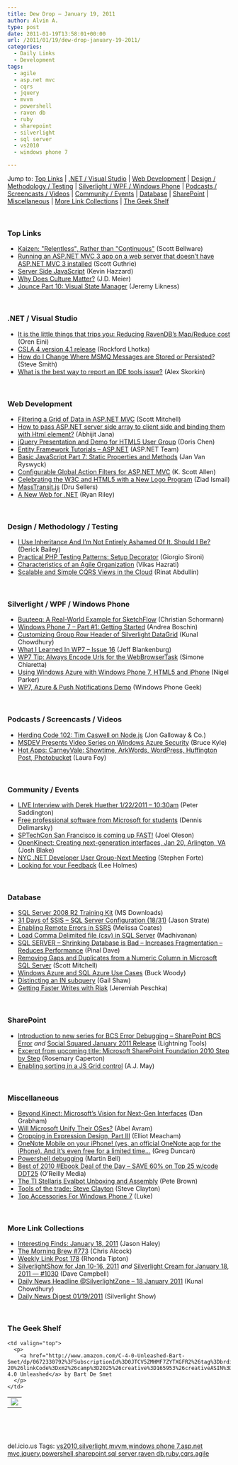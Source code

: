 ```yaml
---
title: Dew Drop – January 19, 2011
author: Alvin A.
type: post
date: 2011-01-19T13:58:01+00:00
url: /2011/01/19/dew-drop-january-19-2011/
categories:
  - Daily Links
  - Development
tags:
  - agile
  - asp.net mvc
  - cqrs
  - jquery
  - mvvm
  - powershell
  - raven db
  - ruby
  - sharepoint
  - silverlight
  - sql server
  - vs2010
  - windows phone 7

---
```

Jump to: [Top Links][1] | [.NET / Visual Studio][2] | [Web Development][3] | [Design / Methodology / Testing][4] | [Silverlight / WPF / Windows Phone][5] | [Podcasts / Screencasts / Videos][6] | [Community / Events][7] | [Database][8] | [SharePoint][9] | [Miscellaneous][10] | [More Link Collections][11] | [The Geek Shelf][12] 

&#160;

### <a name="top"></a>Top Links

  * [Kaizen: "Relentless", Rather than "Continuous"][13] (Scott Bellware)
  * [Running an ASP.NET MVC 3 app on a web server that doesn’t have ASP.NET MVC 3 installed][14] (Scott Guthrie)
  * [Server Side JavaScript][15] (Kevin Hazzard)
  * [Why Does Culture Matter?][16] (J.D. Meier)
  * [Jounce Part 10: Visual State Manager][17] (Jeremy Likness)

&#160;

### <a name="dotnet"></a>.NET / Visual Studio

  * [It is the little things that trips you: Reducing RavenDB’s Map/Reduce cost][18] (Oren Eini)
  * [CSLA 4 version 4.1 release][19] (Rockford Lhotka)
  * [How do I Change Where MSMQ Messages are Stored or Persisted?][20] (Steve Smith)
  * [What is the best way to report an IDE tools issue?][21] (Alex Skorkin)

&#160;

### <a name="web"></a>Web Development

  * [Filtering a Grid of Data in ASP.NET MVC][22] (Scott Mitchell)
  * [How to pass ASP.NET server side array to client side and binding them with Html element?][23] (Abhijit Jana)
  * [jQuery Presentation and Demo for HTML5 User Group][24] (Doris Chen)
  * [Entity Framework Tutorials &#8211; ASP.NET][25] (ASP.NET Team)
  * [Basic JavaScript Part 7: Static Properties and Methods][26] (Jan Van Ryswyck)
  * [Configurable Global Action Filters for ASP.NET MVC][27] (K. Scott Allen)
  * [Celebrating the W3C and HTML5 with a New Logo Program][28] (Ziad Ismail)
  * [MassTransit.js][29] (Dru Sellers)
  * [A New Web for .NET][30] (Ryan Riley)

&#160;

### <a name="design"></a>Design / Methodology / Testing

  * [I Use Inheritance And I&#8217;m Not Entirely Ashamed Of It. Should I Be?][31] (Derick Bailey)
  * [Practical PHP Testing Patterns: Setup Decorator][32] (Giorgio Sironi)
  * [Characteristics of an Agile Organization][33] (Vikas Hazrati)
  * <a href="http://feeds.abdullin.com/~r/RinatAbdullin/~3/yY7BsnXTz4A/scalable-and-simple-cqrs-views-in-the-cloud.html" target="_blank">Scalable and Simple CQRS Views in the Cloud</a> (Rinat Abdullin)

&#160;

### <a name="silverlight"></a>Silverlight / WPF / Windows Phone

  * [Buuteeq: A Real-World Example for SketchFlow][34] (Christian Schormann)
  * [Windows Phone 7 &#8211; Part #1: Getting Started][35] (Andrea Boschin)
  * [Customizing Group Row Header of Silverlight DataGrid][36] (Kunal Chowdhury)
  * [What I Learned In WP7 – Issue 16][37] (Jeff Blankenburg)
  * [WP7 Tip: Always Encode Urls for the WebBrowserTask][38] (Simone Chiaretta)
  * [Using Windows Azure with Windows Phone 7, HTML5 and iPhone][39] (Nigel Parker)
  * [WP7, Azure & Push Notifications Demo][40] (Windows Phone Geek)

&#160;

### <a name="podcasts"></a>Podcasts / Screencasts / Videos

  * [Herding Code 102: Tim Caswell on Node.js][41] (Jon Galloway & Co.)
  * [MSDEV Presents Video Series on Windows Azure Security][42] (Bruce Kyle)
  * [Hot Apps: CarneyVale: Showtime, ArkWords, WordPress, Huffington Post, Photobucket][43] (Laura Foy)

&#160;

### <a name="events"></a>Community / Events

  * [LIVE Interview with Derek Huether 1/22/2011 – 10:30am][44] (Peter Saddington)
  * [Free professional software from Microsoft for students][45] (Dennis Delimarsky)
  * [SPTechCon San Francisco is coming up FAST!][46] (Joel Oleson)
  * [OpenKinect: Creating next-generation interfaces, Jan 20, Arlington, VA][47] (Josh Blake)
  * [NYC .NET Developer User Group-Next Meeting][48] (Stephen Forte)
  * [Looking for your Feedback][49] (Lee Holmes)

&#160;

### <a name="db"></a>Database

  * [SQL Server 2008 R2 Training Kit][50] (MS Downloads)
  * [31 Days of SSIS – SQL Server Configuration (18/31)][51] (Jason Strate)
  * [Enabling Remote Errors in SSRS][52] (Melissa Coates)
  * [Load Comma Delimited file (csv) in SQL Server][53] (Madhivanan)
  * [SQL SERVER – Shrinking Database is Bad – Increases Fragmentation – Reduces Performance][54] (Pinal Dave)
  * [Removing Gaps and Duplicates from a Numeric Column in Microsoft SQL Server][55] (Scott Mitchell)
  * [Windows Azure and SQL Azure Use Cases][56] (Buck Woody)
  * [Distincting an IN subquery][57] (Gail Shaw)
  * [Getting Faster Writes with Riak][58] (Jeremiah Peschka)

&#160;

### <a name="sp"></a>SharePoint

  * [Introduction to new series for BCS Error Debugging &#8211; SharePoint BCS Error][59] _and_ [Social Squared January 2011 Release][60] (Lightning Tools)
  * [Excerpt from upcoming title: Microsoft SharePoint Foundation 2010 Step by Step][61] (Rosemary Caperton)
  * [Enabling sorting in a JS Grid control][62] (A.J. May)

&#160;

### <a name="misc"></a>Miscellaneous

  * [Beyond Kinect: Microsoft&#8217;s Vision for Next-Gen Interfaces][63] (Dan Grabham)
  * [Will Microsoft Unify Their OSes?][64] (Abel Avram)
  * [Cropping in Expression Design, Part III][65] (Elliot Meacham)
  * [OneNote Mobile on your iPhone! (yes, an official OneNote app for the iPhone). And it’s even free for a limited time…][66] (Greg Duncan)
  * [Powershell debugging][67] (Martin Bell)
  * [Best of 2010 #Ebook Deal of the Day &#8211; SAVE 60% on Top 25 w/code DDT25][68] (O&#8217;Reilly Media)
  * [The TI Stellaris Evalbot Unboxing and Assembly][69] (Pete Brown)
  * [Tools of the trade: Steve Clayton][70] (Steve Clayton)
  * [Top Accessories For Windows Phone 7][71] (Luke)

&#160;

### <a name="links"></a>More Link Collections

  * [Interesting Finds: January 18, 2011][72] (Jason Haley)
  * [The Morning Brew #773][73] (Chris Alcock)
  * [Weekly Link Post 178][74] (Rhonda Tipton)
  * [SilverlightShow for Jan 10-16, 2011][75] _and_ [Silverlight Cream for January 18, 2011 &#8212; #1030][76] (Dave Campbell)
  * [Daily News Headline @SilverlightZone &#8211; 18 January 2011][77] (Kunal Chowdhury)
  * <a href="http://feedproxy.google.com/~r/silverlightshow/~3/Z9cCOy3-UCk/Daily-News-Digest-01-19-2011.aspx" target="_blank">Daily News Digest 01/19/2011</a> (Silverlight Show)

&#160;

### <a name="shelf"></a>The Geek Shelf

<table border="0" cellspacing="0" cellpadding="0">
  <tr>
    <td>
      <img data-recalc-dims="1" decoding="async" src="https://i0.wp.com/ecx.images-amazon.com/images/I/41K3Nawoc3L._SL160_.jpg?w=660" />
    </td>
    
    <td valign="top">
      <p>
        <a href="http://www.amazon.com/C-4-0-Unleashed-Bart-Smet/dp/0672330792%3FSubscriptionId%3D0JTCV5ZMHMF7ZYTXGFR2%26tag%3Dbrdicr-20%26linkCode%3Dxm2%26camp%3D2025%26creative%3D165953%26creativeASIN%3D0672330792">C# 4.0 Unleashed</a> by Bart De Smet
      </p>
    </td>
  </tr>
</table>

&#160;

<div style="padding-bottom: 0px; margin: 0px; padding-left: 0px; padding-right: 0px; display: inline; float: none; padding-top: 0px" id="scid:C16BAC14-9A3D-4c50-9394-FBFEF7A93539:c6c9d59a-bd1c-4427-aad4-71d6b8f3d977" class="wlWriterEditableSmartContent">
  <!--dotnetkickit-->
</div>

&#160;

<div style="padding-bottom: 0px; margin: 0px; padding-left: 0px; padding-right: 0px; display: inline; float: none; padding-top: 0px" id="scid:0767317B-992E-4b12-91E0-4F059A8CECA8:fe74ce45-f688-441a-ac4f-aad3dd258362" class="wlWriterEditableSmartContent">
  del.icio.us Tags: <a href="http://del.icio.us/popular/vs2010" rel="tag">vs2010</a>,<a href="http://del.icio.us/popular/silverlight" rel="tag">silverlight</a>,<a href="http://del.icio.us/popular/mvvm" rel="tag">mvvm</a>,<a href="http://del.icio.us/popular/windows+phone+7" rel="tag">windows phone 7</a>,<a href="http://del.icio.us/popular/asp.net+mvc" rel="tag">asp.net mvc</a>,<a href="http://del.icio.us/popular/jquery" rel="tag">jquery</a>,<a href="http://del.icio.us/popular/powershell" rel="tag">powershell</a>,<a href="http://del.icio.us/popular/sharepoint" rel="tag">sharepoint</a>,<a href="http://del.icio.us/popular/sql+server" rel="tag">sql server</a>,<a href="http://del.icio.us/popular/raven+db" rel="tag">raven db</a>,<a href="http://del.icio.us/popular/ruby" rel="tag">ruby</a>,<a href="http://del.icio.us/popular/cqrs" rel="tag">cqrs</a>,<a href="http://del.icio.us/popular/agile" rel="tag">agile</a>
</div>

 [1]: https://morningdew-bpc6g3a0fgaxdxcu.eastus2-01.azurewebsites.net/#top
 [2]: https://morningdew-bpc6g3a0fgaxdxcu.eastus2-01.azurewebsites.net/#dotnet
 [3]: https://morningdew-bpc6g3a0fgaxdxcu.eastus2-01.azurewebsites.net/#web
 [4]: https://morningdew-bpc6g3a0fgaxdxcu.eastus2-01.azurewebsites.net/#design
 [5]: https://morningdew-bpc6g3a0fgaxdxcu.eastus2-01.azurewebsites.net/#silverlight
 [6]: https://morningdew-bpc6g3a0fgaxdxcu.eastus2-01.azurewebsites.net/#podcasts
 [7]: https://morningdew-bpc6g3a0fgaxdxcu.eastus2-01.azurewebsites.net/#events
 [8]: https://morningdew-bpc6g3a0fgaxdxcu.eastus2-01.azurewebsites.net/#db
 [9]: https://morningdew-bpc6g3a0fgaxdxcu.eastus2-01.azurewebsites.net/#sp
 [10]: https://morningdew-bpc6g3a0fgaxdxcu.eastus2-01.azurewebsites.net/#misc
 [11]: https://morningdew-bpc6g3a0fgaxdxcu.eastus2-01.azurewebsites.net/#links
 [12]: https://morningdew-bpc6g3a0fgaxdxcu.eastus2-01.azurewebsites.net/#shelf
 [13]: http://feedproxy.google.com/~r/sbellware/~3/JqSKKCX7Tts/kaizen-relentless-rather-than.html
 [14]: http://weblogs.asp.net/scottgu/archive/2011/01/18/running-an-asp-net-mvc-3-app-on-a-web-server-that-doesn-t-have-asp-net-mvc-3-installed.aspx
 [15]: http://feedproxy.google.com/~r/DevJourney/~3/uS04ERCslQM/
 [16]: http://feedproxy.google.com/~r/jmeier/~3/8sbmkPitvgU/why-does-culture-matter.aspx
 [17]: http://feedproxy.google.com/~r/CSharperImage/~3/NKL_aIwSc2g/jounce-part-10-visual-state-manager.html
 [18]: http://feedproxy.google.com/~r/AyendeRahien/~3/QnUDfEUArZc/it-is-the-little-things-that-trips-you-reducing-ravendbrsquos.aspx
 [19]: http://www.lhotka.net/weblog/CSLA4Version41Release.aspx
 [20]: http://stevesmithblog.com/blog/how-do-i-change-where-msmq-messages-are-stored-or-persisted/
 [21]: http://www.skorkin.com/2011/01/what-is-the-best-way-to-report-an-ide-tools-issue/
 [22]: http://www.4guysfromrolla.com/articles/011911-1.aspx
 [23]: http://dailydotnettips.com/2011/01/18/how-to-pass-asp-net-server-side-array-to-client-side-and-binding-them-with-html-element/
 [24]: http://blogs.msdn.com/b/dorischen/archive/2011/01/18/jquery-presentation-and-demo-for-html5-user-group.aspx
 [25]: http://blogs.msdn.com/b/adonet/archive/2011/01/18/entity-framework-tutorials-asp-net.aspx
 [26]: http://elegantcode.com/2011/01/19/basic-javascript-part-7-static-properties-and-methods/
 [27]: http://odetocode.com/Blogs/scott/archive/2011/01/15/configurable-global-action-filters-for-asp-net-mvc.aspx
 [28]: http://windowsteamblog.com/ie/b/ie/archive/2011/01/18/celebrating-the-w3c-and-html5-with-a-new-logo-program.aspx
 [29]: http://feedproxy.google.com/~r/CodeBetter/~3/2hj1tNGhTKY/
 [30]: http://wizardsofsmart.net/news/a-new-web-for-net/
 [31]: http://feedproxy.google.com/~r/LosTechies/~3/INTEDBz8Kos/i-use-inheritance-and-i-m-not-entirely-ashamed-of-it-should-i-be.aspx
 [32]: http://feeds.dzone.com/~r/zones/agile/~3/sCs-znHb2Yk/practical-php-testing-patterns-25
 [33]: http://www.infoq.com/news/2011/01/characteristics-agile-org
 [34]: http://electricbeach.org/?p=883
 [35]: http://feedproxy.google.com/~r/silverlightshow/~3/vXv2V6T_PIQ/Windows-Phone-7-Part-1-Getting-Started.aspx
 [36]: http://feedproxy.google.com/~r/kunal2383/~3/lpUOb0DHFEg/customizing-group-row-header-of.html
 [37]: http://feedproxy.google.com/~r/Blankenthoughts/~3/u3Y4teOuSls/post.aspx
 [38]: http://feedproxy.google.com/~r/Codeclimber/~3/LFMRxBt4yvo/WP7-Tip-Always-Encode-Urls-for-the-WebBrowserTask.aspx
 [39]: http://blogs.msdn.com/b/nigel/archive/2011/01/19/using-windows-azure-with-windows-phone-7-html5-and-iphone.aspx
 [40]: http://www.windowsphonegeek.com/videos/wp7-azure-push-notifications-demo
 [41]: http://feedproxy.google.com/~r/HerdingCode/~3/AqF6wqomkRg/
 [42]: http://blogs.msdn.com/b/usisvde/archive/2011/01/18/msdev-presents-video-series-on-windows-azure-security.aspx
 [43]: http://channel9.msdn.com/Shows/Hot-Apps/Hot-Apps-CarneyVale-Showtime-ArkWords-Wordpress-Huffington-Post-Photobucket
 [44]: http://feedproxy.google.com/~r/agilescout/~3/KkYDdDFG0Yc/
 [45]: http://dennisdel.com/?p=574
 [46]: http://feedproxy.google.com/~r/JoelsSharepointLand/~3/o-eqol3qFzk/ViewPost.aspx
 [47]: http://feedproxy.google.com/~r/DeconstructingTheNUI/~3/njK6ywf9jdc/openkinect-creating-next-generation.html
 [48]: http://feedproxy.google.com/~r/StephenFortesBlog/~3/RjCsRUV3JyI/PermaLink,guid,f0f0474f-7e93-47b6-a1ac-77489d0f97b7.aspx
 [49]: http://blogs.msdn.com/b/powershell/archive/2011/01/18/looking-for-your-feedback.aspx
 [50]: http://feedproxy.google.com/~r/MicrosoftDownloadCenter/~3/hG5RDeOtT84/details.aspx
 [51]: http://www.sqlservercentral.com/blogs/stratesql/archive/2011/01/19/31-days-of-ssis-_1320_-sql-server-configuration-_2800_18_2F00_31_2900_.aspx
 [52]: http://feedproxy.google.com/~r/sqlserverpedia/~3/juZoZZDs2hY/
 [53]: http://feedproxy.google.com/~r/sqlservercurry/blog/~3/hsrnxCUtHTA/load-comma-delimited-file-csv-in-sql.html
 [54]: http://blog.sqlauthority.com/2011/01/19/sql-server-shrinking-database-is-bad-increases-fragmentation-reduces-performance/
 [55]: http://feedproxy.google.com/~r/ScottOnWriting/~3/ftu7ARBesbQ/removing-gaps-and-duplicates-in-a-numeric-column-in-microsoft-sql-server.aspx
 [56]: http://blogs.msdn.com/b/buckwoody/archive/2011/01/18/windows-azure-and-sql-azure-use-cases.aspx
 [57]: http://feedproxy.google.com/~r/sqlserverpedia/~3/TNMRCItReY8/
 [58]: http://facility9.com/2011/01/18/riak-write-performanc
 [59]: http://lightningtools.com/blog/archive/2011/01/19/introduction-to-new-series-for-bcs-error-debugging---sharepoint.aspx
 [60]: http://lightningtools.com/blog/archive/2011/01/19/social-squared-january-2011-release.aspx
 [61]: http://blogs.msdn.com/b/microsoft_press/archive/2011/01/18/excerpt-from-upcoming-title-microsoft-sharepoint-foundation-2010-step-by-step.aspx
 [62]: http://blogs.msdn.com/b/sharepointdev/archive/2011/01/18/enabling-sorting-in-a-js-grid-control.aspx
 [63]: http://research.microsoft.com/en-us/news/headlines/blake-011811.aspx
 [64]: http://www.infoq.com/news/2011/01/Will-Microsoft-Unify-OSes
 [65]: http://expressioniq.com/?p=1542
 [66]: http://coolthingoftheday.blogspot.com/2011/01/onenote-mobile-on-your-iphone-yes.html
 [67]: http://sqlblogcasts.com/blogs/martinbell/archive/2011/01/18/Powershell-Debugging.aspx
 [68]: http://feeds.oreilly.com/~r/oreilly/news/~3/COoygFmYk2U/ddt25.html
 [69]: http://feedproxy.google.com/~r/PeteBrown/~3/YZXPHl26_m4/the-ti-stellaris-evalbot-unboxing-and-assembly
 [70]: http://blogs.technet.com/b/next/archive/2011/01/18/tools-of-the-trade-steve-clayton.aspx
 [71]: http://www.mykindofphone.com/top-accessories-for-windows-phone-7
 [72]: http://jasonhaley.com/blog/post.aspx?id=b7872a8e-be22-479a-bbc0-dc47c78e5e45
 [73]: http://feedproxy.google.com/~r/ReflectivePerspective/~3/6J9RwalE7ds/
 [74]: http://rhondatipton.net/2011/01/18/weekly-link-post-178/
 [75]: http://geekswithblogs.net/WynApseTechnicalMusings/archive/2011/01/18/143523.aspx
 [76]: http://geekswithblogs.net/WynApseTechnicalMusings/archive/2011/01/18/143532.aspx
 [77]: http://feedproxy.google.com/~r/kunal2383/~3/uZPF7z2k9DU/daily-news-headline-silverlightzone-18.html